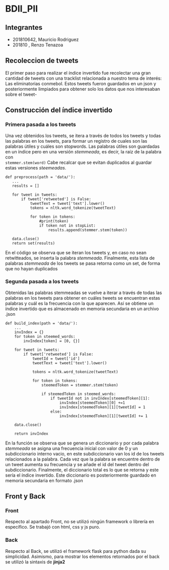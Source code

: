 # BDII_PII
## Integrantes
- 201810642, Mauricio Rodriguez
- 201810    , Renzo Tenazoa
## Recoleccion de tweets
El primer paso para realizar el índice invertido fue recolectar una gran cantidad de tweets con 
una tracklist relacionada a nuestro tema de interés: Las eliminatorias conmebol.
Estos tweets fueron guardados en un json y posteriormente limpiados para obtener solo los datos que nos interesaban sobre el tweet-
## Construcción del índice invertido
### Primera pasada a los tweets
Una vez obtenidos los tweets, se itera a través de todos los tweets y todas las palabras en los tweets, 
para formar un registro de cuales son las palabras útiles y cuáles son stopwords.
Las palabras útiles son guardadas en un índice pero en una versión *stemmeada*, es decir, la raíz de la palabra con  
`stemmer.stem(word)`
Cabe recalcar que se evitan duplicados al guardar estas versiones *steemeadas*.
 ```
 def preprocess(path = 'data/'):
    ...
    results = []

    for tweet in tweets:
        if tweet['retweeted'] is False:
            tweetText = tweet['text'].lower()
            tokens = nltk.word_tokenize(tweetText)

            for token in tokens:
                #print(token)
                if token not in stopList:
                    results.append(stemmer.stem(token))
    
    data.close()
    return set(results)
 ```
En el código se observa que se iteran los tweets y, en caso no sean retwitteados, se inserta la palabra *stemmeada*. Finalmente,
esta lista de palabras *stemmeada* de los tweets se pasa retorna como un set, de forma que no hayan duplicados
### Segunda pasada a los tweets
Obtenidas las palabras stemmeadas se vuelve a iterar a través de todas las palabras en los tweets para obtener en cuáles 
tweets se encuentran estas palabras y cuál es la frecuencia con la que aparecen. Así se obtiene un índice invertido que 
es almacenado en memoria secundaria en un archivo .json
```
def build_index(path = 'data/'):
    ...
    invIndex = {}
    for token in steemed_words:
        invIndex[token] = [0, {}]

    for tweet in tweets:
        if tweet['retweeted'] is False:
            tweetId = tweet['id']
            tweetText = tweet['text'].lower()

            tokens = nltk.word_tokenize(tweetText)

            for token in tokens:
                steemedToken = stemmer.stem(token)
                
                if steemedToken in steemed_words:
                    if tweetId not in invIndex[steemedToken][1]:
                        invIndex[steemedToken][0] +=1
                        invIndex[steemedToken][1][tweetId] = 1
                    else:
                        invIndex[steemedToken][1][tweetId] += 1

    data.close()

    return invIndex
```
En la función se observa que se genera un diccionario y por cada palabra *stemmeada* se asigna una frecuencia inicial con valor de 0 y un subdiccionario interno vacio, en este subdiccionario van los id de los tweets relacionados a la palabra. Cada vez que la palabra se encuentre dentro de un tweet aumenta su frecuencia y se añade el id del tweet dentro del subdiccionario. Finalmente, el diccionario total es lo que se retorna y este sería el índice invertido. Este diccionario es posteriormente guardado en memoria secundaria en formato .json
## Front y Back
### Front
Respecto al apartado Front, no se utilizó ningún framework o librería en específico.
Se trabajó con html, css  y js puro.

### Back
Respecto al Back, se utilizó el framework flask para python dada su simplicidad.
Asimismo, para mostrar los elementos retornados por el back 
se utilizó la sintaxis de **jinja2**
